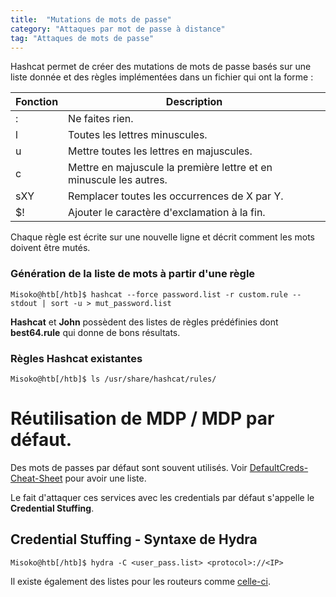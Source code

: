 ```yaml
---
title:  "Mutations de mots de passe"
category: "Attaques par mot de passe à distance"
tag: "Attaques de mots de passe"
---
```


Hashcat permet de créer des mutations de mots de passe basés sur une liste donnée et des règles implémentées dans un fichier qui ont la forme :

| Fonction | Description                                                        |
|----------|--------------------------------------------------------------------|
| :        | Ne faites rien.                                                    |
| l        | Toutes les lettres minuscules.                                     |
| u        | Mettre toutes les lettres en majuscules.                           |
| c        | Mettre en majuscule la première lettre et en minuscule les autres. |
| sXY      | Remplacer toutes les occurrences de X par Y.                       |
| $!       | Ajouter le caractère d'exclamation à la fin.                       |

Chaque règle est écrite sur une nouvelle ligne et décrit comment les mots doivent être mutés.
### Génération de la liste de mots à partir d'une règle
```console
Misoko@htb[/htb]$ hashcat --force password.list -r custom.rule --stdout | sort -u > mut_password.list
```
**Hashcat** et **John** possèdent des listes de règles prédéfinies dont **best64.rule** qui donne de bons résultats.

### Règles Hashcat existantes
```console
Misoko@htb[/htb]$ ls /usr/share/hashcat/rules/
```

# Réutilisation de MDP / MDP par défaut.

Des mots de passes par défaut sont souvent utilisés.
Voir [DefaultCreds-Cheat-Sheet](https://github.com/ihebski/DefaultCreds-cheat-sheet) pour avoir une liste.

Le fait d'attaquer ces services avec les credentials par défaut s'appelle le **Credential Stuffing**.

## Credential Stuffing - Syntaxe de Hydra
```console
Misoko@htb[/htb]$ hydra -C <user_pass.list> <protocol>://<IP>
```
Il existe également des listes pour les routeurs comme [celle-ci](https://www.softwaretestinghelp.com/default-router-username-and-password-list/).